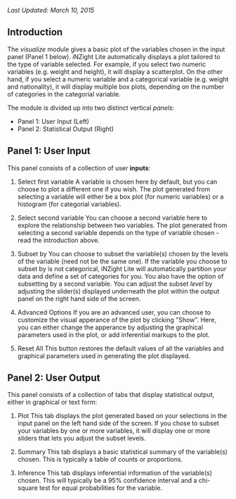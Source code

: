 *Last Updated: March 10, 2015*

Introduction
-------------
The *visualize* module gives a basic plot of the variables chosen in the input panel (Panel 1 below). iNZight Lite automatically displays a plot tailored to the type of variable selected. For example, if you select two numeric variables (e.g. weight and height), it will display a scatterplot. On the other hand, if you select a numeric variable and a categorical variable (e.g. weight and nationality), it will display multiple box plots, depending on the number of categories in the categorial variable.

The module is divided up into two distinct vertical *panels*:

- Panel 1: User Input (Left)
- Panel 2: Statistical Output (Right)

Panel 1: User Input
-------------------
This panel consists of a collection of user **inputs**:

1. Select first variable
A variable is chosen here by default, but you can choose to plot a different one if you wish. The plot generated from selecting a variable will either be a box plot (for numeric variables) or a histogram (for categorial variables). 

2. Select second variable
You can choose a second variable here to explore the relationship between two variables. The plot generated from selecting a second variable depends on the type of variable chosen - read the introduction above.

3. Subset by
You can choose to subset the variable(s) chosen by the levels of the variable (need not be the same one). If the variable you choose to subset by is not categorical, iNZight Lite will automatically partition your data and define a set of categories for you. You also have the option of subsetting by a second variable. You can adjust the subset *level* by adjusting the slider(s) displayed underneath the plot within the output panel on the right hand side of the screen.

4. Advanced Options
If you are an advanced user, you can choose to customize the visual apperance of the plot by clicking "Show". Here, you can either change the apperance by adjusting the graphical parameters used in the plot, or add inferential markups to the plot. 

5. Reset All
This button restores the default values of all the variables and graphical parameters used in generating the plot displayed.

Panel 2: User Output
---------------------
This panel consists of a collection of tabs that display statistical output, either in graphical or text form:

1. Plot
This tab displays the plot generated based on your selections in the input panel on the left hand side of the screen. If you chose to subset your variables by one or more variables, it will display one or more sliders that lets you adjust the subset levels.

2. Summary
This tab displays a basic statistical summary of the variable(s) chosen. This is typically a table of counts or proportions.

3. Inference
This tab displays inferential information of the variable(s) chosen. This will typically be a 95% confidence interval and a chi-square test for equal probabilities for the variable.






